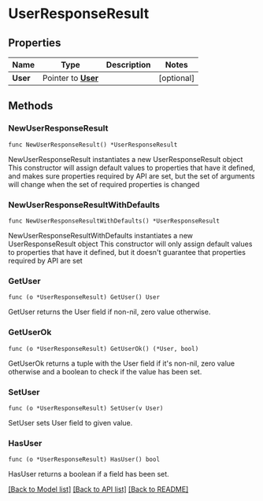 # UserResponseResult

## Properties

Name | Type | Description | Notes
------------ | ------------- | ------------- | -------------
**User** | Pointer to [**User**](User.md) |  | [optional] 

## Methods

### NewUserResponseResult

`func NewUserResponseResult() *UserResponseResult`

NewUserResponseResult instantiates a new UserResponseResult object
This constructor will assign default values to properties that have it defined,
and makes sure properties required by API are set, but the set of arguments
will change when the set of required properties is changed

### NewUserResponseResultWithDefaults

`func NewUserResponseResultWithDefaults() *UserResponseResult`

NewUserResponseResultWithDefaults instantiates a new UserResponseResult object
This constructor will only assign default values to properties that have it defined,
but it doesn't guarantee that properties required by API are set

### GetUser

`func (o *UserResponseResult) GetUser() User`

GetUser returns the User field if non-nil, zero value otherwise.

### GetUserOk

`func (o *UserResponseResult) GetUserOk() (*User, bool)`

GetUserOk returns a tuple with the User field if it's non-nil, zero value otherwise
and a boolean to check if the value has been set.

### SetUser

`func (o *UserResponseResult) SetUser(v User)`

SetUser sets User field to given value.

### HasUser

`func (o *UserResponseResult) HasUser() bool`

HasUser returns a boolean if a field has been set.


[[Back to Model list]](../README.md#documentation-for-models) [[Back to API list]](../README.md#documentation-for-api-endpoints) [[Back to README]](../README.md)


